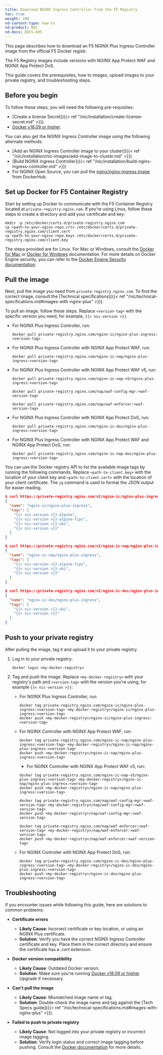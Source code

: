 ```yaml
---
title: Download NGINX Ingress Controller from the F5 Registry
toc: true
weight: 100
nd-content-type: how-to
nd-product: NIC
nd-docs: DOCS-605
---
```


This page describes how to download an F5 NGINX Plus Ingress Controller image from the official F5 Docker registr.

The F5 Registry images include versions with NGINX App Protect WAF and NGINX App Protect DoS.

This guide covers the prerequisites, how to images, upload images to your private registry, and troubleshooting steps.

## Before you begin

To follow these steps, you will need the following pre-requisites:

- [Create a license Secret]({{< ref "/nic/installation/create-license-secret.md" >}}).
- [Docker v18.09 or higher](https://docs.docker.com/engine/release-notes/18.09/).

You can also get the NGINX Ingress Controller image using the following alternate methods:

- [Add an NGINX Ingress Controller image to your cluster]({{< ref "/nic/installation/nic-images/add-image-to-cluster.md" >}}).
- [Build NGINX Ingress Controller]({{< ref "/nic/installation/build-nginx-ingress-controller.md" >}}) 
- For NGINX Open Source, you can pull the [nginx/nginx-ingress image](https://hub.docker.com/r/nginx/nginx-ingress/) from DockerHub.

## Set up Docker for F5 Container Registry

Start by setting up Docker to communicate with the F5 Container Registry located at `private-registry.nginx.com`. If you're using Linux, follow these steps to create a directory and add your certificate and key:

```shell
mkdir -p /etc/docker/certs.d/private-registry.nginx.com
cp <path-to-your-nginx-repo.crt> /etc/docker/certs.d/private-registry.nginx.com/client.cert
cp <path-to-your-nginx-repo.key> /etc/docker/certs.d/private-registry.nginx.com/client.key
```

The steps provided are for Linux. For Mac or Windows, consult the [Docker for Mac](https://docs.docker.com/docker-for-mac/#add-client-certificates) or [Docker for Windows](https://docs.docker.com/docker-for-windows/#how-do-i-add-client-certificates) documentation. For more details on Docker Engine security, you can refer to the [Docker Engine Security documentation](https://docs.docker.com/engine/security/).

## Pull the image

Next, pull the image you need from `private-registry.nginx.com`. To find the correct image, consult the [Technical specifications]({{< ref "/nic/technical-specifications.md#images-with-nginx-plus" >}}).

To pull an image, follow these steps. Replace `<version-tag>` with the specific version you need, for example, `{{< nic-version >}}`.

- For NGINX Plus Ingress Controller, run:

  ```shell
  docker pull private-registry.nginx.com/nginx-ic/nginx-plus-ingress:<version-tag>
  ```

- For NGINX Plus Ingress Controller with NGINX App Protect WAF, run:

   ```shell
   docker pull private-registry.nginx.com/nginx-ic-nap/nginx-plus-ingress:<version-tag>
   ```

- For NGINX Plus Ingress Controller with NGINX App Protect WAF v5, run:

   ```shell
   docker pull private-registry.nginx.com/nginx-ic-nap-v5/nginx-plus-ingress:<version-tag>
   ```

   ```shell
   docker pull private-registry.nginx.com/nap/waf-config-mgr:<waf-version-tag>
   ```

   ```shell
   docker pull private-registry.nginx.com/nap/waf-enforcer:<waf-version-tag>
   ```


- For NGINX Plus Ingress Controller with NGINX App Protect DoS, run:

   ```shell
   docker pull private-registry.nginx.com/nginx-ic-dos/nginx-plus-ingress:<version-tag>
   ```

- For NGINX Plus Ingress Controller with NGINX App Protect WAF and NGINX App Protect DoS, run:

   ```shell
   docker pull private-registry.nginx.com/nginx-ic-nap-dos/nginx-plus-ingress:<version-tag>
   ```

You can use the Docker registry API to list the available image tags by running the following commands. Replace `<path-to-client.key>` with the location of your client key and `<path-to-client.cert>` with the location of your client certificate. The `jq` command is used to format the JSON output for easier reading.

```json
$ curl https://private-registry.nginx.com/v2/nginx-ic/nginx-plus-ingress/tags/list --key <path-to-client.key> --cert <path-to-client.cert> | jq
{
  "name": "nginx-ic/nginx-plus-ingress",
  "tags": [
    "{{< nic-version >}}-alpine",
    "{{< nic-version >}}-alpine-fips",
    "{{< nic-version >}}-ubi",
    "{{< nic-version >}}"
  ]
}

$ curl https://private-registry.nginx.com/v2/nginx-ic-nap/nginx-plus-ingress/tags/list --key <path-to-client.key> --cert <path-to-client.cert> | jq
{
  "name": "nginx-ic-nap/nginx-plus-ingress",
  "tags": [
    "{{< nic-version >}}-alpine-fips",
    "{{< nic-version >}}-ubi",
    "{{< nic-version >}}"
  ]
}

$ curl https://private-registry.nginx.com/v2/nginx-ic-dos/nginx-plus-ingress/tags/list --key <path-to-client.key> --cert <path-to-client.cert> | jq
{
  "name": "nginx-ic-dos/nginx-plus-ingress",
  "tags": [
    "{{< nic-version >}}-ubi",
    "{{< nic-version >}}"
  ]
}
```

## Push to your private registry

After pulling the image, tag it and upload it to your private registry.

1. Log in to your private registry:

   ```shell
   docker login <my-docker-registry>
   ```

1. Tag and push the image. Replace `<my-docker-registry>` with your registry's path and `<version-tag>` with the version you're using, for example `{{< nic-version >}}`:

   - For NGINX Plus Ingress Controller, run:

      ```shell
      docker tag private-registry.nginx.com/nginx-ic/nginx-plus-ingress:<version-tag> <my-docker-registry>/nginx-ic/nginx-plus-ingress:<version-tag>
      docker push <my-docker-registry>/nginx-ic/nginx-plus-ingress:<version-tag>
      ```

   - For NGINX Controller with NGINX App Protect WAF, run:

      ```shell
      docker tag private-registry.nginx.com/nginx-ic-nap/nginx-plus-ingress:<version-tag> <my-docker-registry>/nginx-ic-nap/nginx-plus-ingress:<version-tag>
      docker push <my-docker-registry>/nginx-ic-nap/nginx-plus-ingress:<version-tag>
      ```

      - For NGINX Controller with NGINX App Protect WAF v5, run:

      ```shell
      docker tag private-registry.nginx.com/nginx-ic-nap-v5/nginx-plus-ingress:<version-tag> <my-docker-registry>/nginx-ic-nap/nginx-plus-ingress:<version-tag>
      docker push <my-docker-registry>/nginx-ic-nap/nginx-plus-ingress:<version-tag>
      ```

      ```shell
      docker tag private-registry.nginx.com/nap/waf-config-mgr:<waf-version-tag> <my-docker-registry>/nap/waf-config-mgr:<waf-version-tag>
      docker push <my-docker-registry>/nap/waf-config-mgr:<waf-version-tag>
      ```

      ```shell
      docker tag private-registry.nginx.com/nap/waf-enforcer:<waf-version-tag> <my-docker-registry>/nap/waf-enforcer:<waf-version-tag>
      docker push <my-docker-registry>/nap/waf-enforcer:<waf-version-tag>
      ```

   - For NGINX Controller with NGINX App Protect DoS, run:

      ```shell
      docker tag private-registry.nginx.com/nginx-ic-dos/nginx-plus-ingress:<version-tag> <my-docker-registry>/nginx-ic-dos/nginx-plus-ingress:<version-tag>
      docker push <my-docker-registry>/nginx-ic-dos/nginx-plus-ingress:<version-tag>
      ```

## Troubleshooting

If you encounter issues while following this guide, here are solutions to common problems:

- **Certificate errors**
  - **Likely Cause**: Incorrect certificate or key location, or using an NGINX Plus certificate.
  - **Solution**: Verify you have the correct NGINX Ingress Controller certificate and key. Place them in the correct directory and ensure the certificate has a *.cert* extension.

- **Docker version compatibility**
  - **Likely Cause**: Outdated Docker version.
  - **Solution**: Make sure you're running [Docker v18.09 or higher](https://docs.docker.com/engine/release-notes/18.09/). Upgrade if necessary.

- **Can't pull the image**
  - **Likely Cause**: Mismatched image name or tag.
  - **Solution**: Double-check the image name and tag against the [Tech Specs guide]({{< ref "/nic/technical-specifications.md#images-with-nginx-plus" >}}).

- **Failed to push to private registry**
  - **Likely Cause**: Not logged into your private registry or incorrect image tagging.
  - **Solution**: Verify login status and correct image tagging before pushing. Consult the [Docker documentation](https://docs.docker.com/docker-hub/repos/) for more details.
